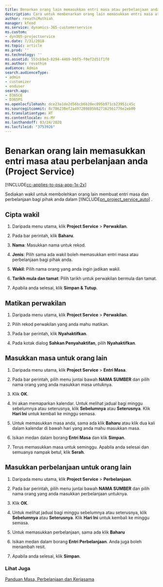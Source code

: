 ```yaml
---
title: Benarkan orang lain memasukkan entri masa atau perbelanjaan anda
description: Cara untuk membenarkan orang lain memasukkan entri masa atau perbelanjaan anda dalam Project Service
author: revathiMuthiah
manager: kfend
ms.service: dynamics-365-customerservice
ms.custom:
- dyn365-projectservice
ms.date: 7/31/2018
ms.topic: article
ms.prod: ''
ms.technology: ''
ms.assetid: 553cb9e3-8294-4469-b9f5-f0ef2d51f1f0
ms.author: revathim
audience: Admin
search.audienceType:
- admin
- customizer
- enduser
search.app:
- D365CE
- D365PS
ms.openlocfilehash: dce23a1de2d56bcb6b20ec095b971cb23951c45c
ms.sourcegitcommit: 8c786230ef2a497280885b827162561776e2eb00
ms.translationtype: HT
ms.contentlocale: ms-MY
ms.lasthandoff: 03/24/2020
ms.locfileid: "3753926"
---
```

# <a name="allow-someone-else-to-enter-your-time-entry-or-expense-project-service"></a>Benarkan orang lain memasukkan entri masa atau perbelanjaan anda (Project Service)

[!INCLUDE[cc-applies-to-psa-app-1x-2x](../includes/cc-applies-to-psa-app-1x-2x.md)]

Sediakan wakil untuk membolehkan orang lain membuat entri masa dan perbelanjaan bagi pihak anda dalam [!INCLUDE[pn_project_service_auto](../includes/pn-project-service-auto.md)] .  
  
## <a name="create-a-delegate"></a>Cipta wakil  
  
1.  Daripada menu utama, klik **Project Service** > **Perwakilan**.  
  
2.  Pada bar perintah, klik **Baharu**.  
  
3. **Nama**: Masukkan nama untuk rekod.  
  
4. **Jenis**: Pilih sama ada wakil boleh memasukkan entri masa atau perbelanjaan bagi pihak anda.  
  
5. **Wakil**: Pilih nama orang yang anda ingin jadikan wakil.  
  
6. **Tarikh mula dan tamat**: Pilih tarikh untuk perwakilan bermula dan tamat.  
  
7.  Apabila anda selesai, klik **Simpan & Tutup**.  
  
## <a name="turn-off-delegation"></a>Matikan perwakilan  
  
1.  Daripada menu utama, klik **Project Service** > **Perwakilan**.  
  
2.  Pilih rekod perwakilan yang anda mahu matikan.  
  
3.  Pada bar perintah, klik **Nyahaktifkan**.  
  
4.  Pada kotak dialog **Sahkan Penyahaktifan**, pilih **Nyahaktifkan**.  
  
## <a name="enter-time-for-someone-else"></a>Masukkan masa untuk orang lain  
  
1.  Daripada menu utama, klik **Project Service** > **Entri Masa**.  
  
2.  Pada bar perintah, pilih menu juntai bawah **NAMA SUMBER** dan pilih nama orang yang anda masukkan masa untuknya.  
  
3.  Klik **OK**.  
  
4.  Ini akan memaparkan kalendar. Untuk melihat jadual bagi minggu sebelumnya atau seterusnya, klik **Sebelumnya** atau **Seterusnya**. Klik **Hari Ini** untuk kembali ke minggu semasa.  
  
5.  Untuk memasukkan masa anda, sama ada klik **Baharu** atau klik dua kali dalam kalendar di bawah hari yang anda mahu masukkan masa.  
  
6.  Isikan medan dalam borang **Entri Masa** dan klik **Simpan**.  
  
7.  Terus memasukkan masa untuk seminggu. Apabila anda selesai dan semuanya nampak betul, klik **Serah**.  
  
## <a name="enter-expenses-for-someone-else"></a>Masukkan perbelanjaan untuk orang lain  
  
1.  Daripada menu utama, klik **Project Service** > **Perbelanjaan**.  
  
2.  Pada bar perintah, pilih menu juntai bawah **NAMA SUMBER** dan pilih nama orang yang anda masukkan perbelanjaan untuknya.  
  
3.  Klik **OK**.  
  
4.  Untuk melihat jadual bagi minggu sebelumnya atau seterusnya, klik **Sebelumnya** atau **Seterusnya**. Klik **Hari Ini** untuk kembali ke minggu semasa.  
  
5.  Untuk memasukkan perbelanjaan, sama ada klik **Baharu**  
  
6.  Isikan medan dalam borang **Entri Perbelanjaan**. Anda juga boleh menambah resit.  
  
7.  Apabila anda selesai, klik **Simpan**.  
  
### <a name="see-also"></a>Lihat Juga  
 [Panduan Masa, Perbelanjaan dan Kerjasama](../project-service/time-expense-collaboration-guide.md)
